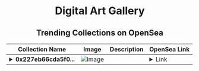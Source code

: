 <div align="center">

# Digital Art Gallery

## Trending Collections on OpenSea

| Collection Name                       | Image                                                                                     | Description                       | OpenSea Link                                                                                          |
|---------------------------------------|-------------------------------------------------------------------------------------------|-----------------------------------|--------------------------------------------------------------------------------------------------------|
| **<details><summary>0x227eb66cda5f0...</summary>0x227eb66cda5f0bbe132a3ed0f23e0f395b688b72</details>** | ![Image](https://i2.seadn.io/optimism/0x2b4af402b907327489273847f7ee3b7c9a3b1187/9ae436df9b76bc38bc7163286d56c5/509ae436df9b76bc38bc7163286d56c5.png?w=200&auto=format) |  | <details><summary>Link</summary>[0x227eb66cda5f0bbe132a3ed0f23e0f395b688b72](https://opensea.io/collection/0x227eb66cda5f0bbe132a3ed0f23e0f395b688b72)</details> |

</div>